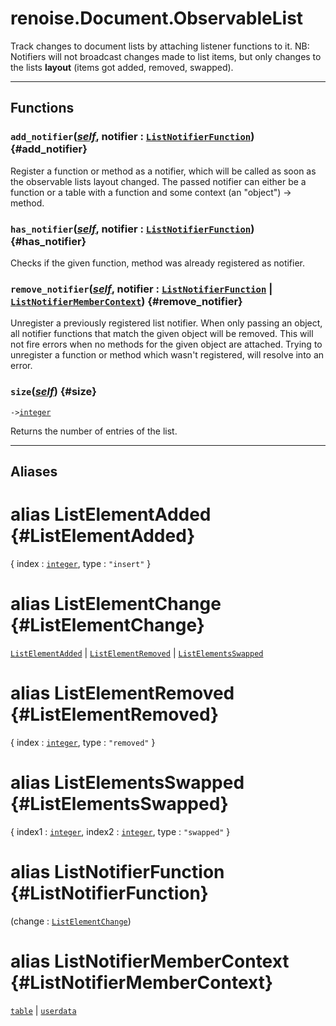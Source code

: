 # renoise.Document.ObservableList  
Track changes to document lists by attaching listener functions to it.
NB: Notifiers will not broadcast changes made to list items, but only changes
to the lists **layout** (items got added, removed, swapped).  

---  
## Functions
### `add_notifier`([*self*](../../API/builtins/self.md), notifier : [`ListNotifierFunction`](#ListNotifierFunction)) {#add_notifier}
Register a function or method as a notifier, which will be called as soon as
the observable lists layout changed. The passed notifier can either be a function
or a table with a function and some context (an "object") -> method.
### `has_notifier`([*self*](../../API/builtins/self.md), notifier : [`ListNotifierFunction`](#ListNotifierFunction)) {#has_notifier}
Checks if the given function, method was already registered as notifier.
### `remove_notifier`([*self*](../../API/builtins/self.md), notifier : [`ListNotifierFunction`](#ListNotifierFunction) | [`ListNotifierMemberContext`](#ListNotifierMemberContext)) {#remove_notifier}
Unregister a previously registered list notifier. When only passing an object,
all notifier functions that match the given object will be removed.
This will not fire errors when no methods for the given object are attached.
Trying to unregister a function or method which wasn't registered, will resolve
into an error.
### `size`([*self*](../../API/builtins/self.md)) {#size}
`->`[`integer`](../../API/builtins/integer.md)  

Returns the number of entries of the list.  



---  
## Aliases  
# alias ListElementAdded {#ListElementAdded}
{ index : [`integer`](../../API/builtins/integer.md), type : `"insert"` }  
  
  
# alias ListElementChange {#ListElementChange}
[`ListElementAdded`](#ListElementAdded) | [`ListElementRemoved`](#ListElementRemoved) | [`ListElementsSwapped`](#ListElementsSwapped)  
  
  
# alias ListElementRemoved {#ListElementRemoved}
{ index : [`integer`](../../API/builtins/integer.md), type : `"removed"` }  
  
  
# alias ListElementsSwapped {#ListElementsSwapped}
{ index1 : [`integer`](../../API/builtins/integer.md), index2 : [`integer`](../../API/builtins/integer.md), type : `"swapped"` }  
  
  
# alias ListNotifierFunction {#ListNotifierFunction}
(change : [`ListElementChange`](#ListElementChange))  
  
  
# alias ListNotifierMemberContext {#ListNotifierMemberContext}
[`table`](../../API/builtins/table.md) | [`userdata`](../../API/builtins/userdata.md)  
  
  

